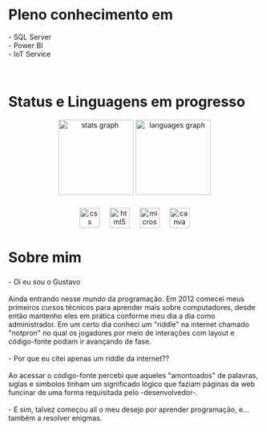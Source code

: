 
  <h1>Pleno conhecimento em</h1>
<div>
  <p>
    - SQL Server<br>
    - Power BI<br>
    - IoT Service<br>
   </p>
</div>
<br>

  <div>
    <h1>
      Status e Linguagens em progresso
    </h1>
  </div>
  <div align="center">
  <img src="https://github-readme-stats.vercel.app/api?username=monteckDev&hide_title=false&hide_rank=false&show_icons=true&include_all_commits=true&count_private=true&disable_animations=false&theme=dracula&locale=en&hide_border=false&order=1" height="150" alt="stats graph"  />
  <img src="https://github-readme-stats.vercel.app/api/top-langs?username=monteckDev&locale=en&hide_title=false&layout=compact&card_width=320&langs_count=5&theme=dracula&hide_border=false&order=2" height="150" alt="languages graph"  />
</div>

###

<div align="center">
  <img src="https://cdn.jsdelivr.net/gh/devicons/devicon/icons/css3/css3-original.svg" height="40" alt="css logo"  />
  <img width="12" />
  <img src="https://cdn.jsdelivr.net/gh/devicons/devicon/icons/html5/html5-original.svg" height="40" alt="html5 logo"  />
  <img width="12" />
  <img src="https://cdn.jsdelivr.net/gh/devicons/devicon/icons/microsoftsqlserver/microsoftsqlserver-plain.svg" height="40" alt="microsoftsqlserver logo"  />
  <img width="12" />
  <img src="https://cdn.jsdelivr.net/gh/devicons/devicon/icons/canva/canva-original.svg" height="40" alt="canva logo"  />
</div>

###

**<h1 align="left">Sobre mim</h1>**

###

<p align="left">- Oi eu sou o Gustavo<br><br>    Ainda entrando nesse mundo da programação. Em 2012 comecei meus primeiros cursos técnicos para aprender mais sobre computadores, desde então mantenho eles em prática conforme meu dia a dia como administrador. Em um certo dia conheci um "riddle" na internet chamado "notpron" no qual os jogadores por meio de interações com layout e código-fonte podiam ir avançando de fase. <br><br>        - Por que eu citei apenas um riddle da internet??<br><br>     Ao acessar o código-fonte percebi que aqueles "amontoados" de palavras, siglas e simbolos tinham um significado lógico que faziam páginas da web funcinar de uma forma requisitada pelo -desenvolvedor-.<br><br>        - E sim, talvez começou ali o meu desejo por aprender programação, e...  também a resolver enigmas.</p>

###

